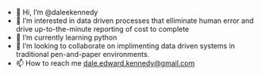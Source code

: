- 👋 Hi, I’m @daleekennedy
- 👀 I’m interested in data driven processes that elliminate human error and drive up-to-the-minute reporting of cost to complete
- 🌱 I’m currently learning python
- 💞️ I’m looking to collaborate on implimenting data driven systems in traditional pen-and-paper environments.
- 📫 How to reach me dale.edward.kennedy@gmail.com

<!---
daleekennedy/daleekennedy is a ✨ special ✨ repository because its `README.md` (this file) appears on your GitHub profile.
You can click the Preview link to take a look at your changes.
--->
